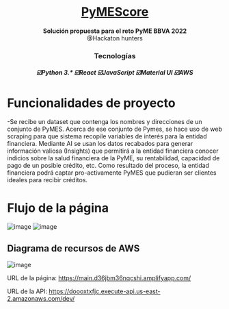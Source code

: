 <h1 align="center">
  <a href="#">
    PyMEScore
  </a>
</h1>
<p align="center">
  <strong>Solución propuesta para el reto PyME BBVA 2022</strong><br>
  @Hackaton hunters
</p>

<h3 align="center">
      <strong>Tecnologías</strong>
  
  <h5 align="center">
    ☑️Python 3.*
    ☑️React
    ☑️JavaScript
    ☑️Material UI
    ☑️AWS
  </h4>
</h3>

# Funcionalidades de proyecto
-Se recibe un dataset que contenga los nombres y direcciones de un conjunto de PyMES. 
Acerca de ese conjunto de Pymes, se hace uso de web scraping para que sistema recopile variables de interés para la entidad financiera.
Mediante AI se usan los datos recabados para generar información valiosa (Insights) que permitirá a la entidad financiera conocer indicios sobre la salud financiera de la PyME, su rentabilidad, capacidad de pago de un posible crédito, etc.
Como resultado del proceso, la entidad financiera podrá captar pro-activamente PyMES que pudieran ser clientes ideales para recibir créditos.

# Flujo de la página

![image](https://user-images.githubusercontent.com/92193001/197394699-9c3ce066-d241-406e-8b5f-acd1d9cb1d8e.png)
![image](https://user-images.githubusercontent.com/92193001/197394718-190d04be-708e-4b53-a84e-f536335d9e2e.png)
## Diagrama de recursos de AWS
![image](https://user-images.githubusercontent.com/92193001/197394789-61d699c9-cb86-4e33-a0bd-d6f0b6f59b7f.png)

URL de la página: https://main.d36jbm36nqcshi.amplifyapp.com/

URL de la API: https://doooxtxfjc.execute-api.us-east-2.amazonaws.com/dev/
